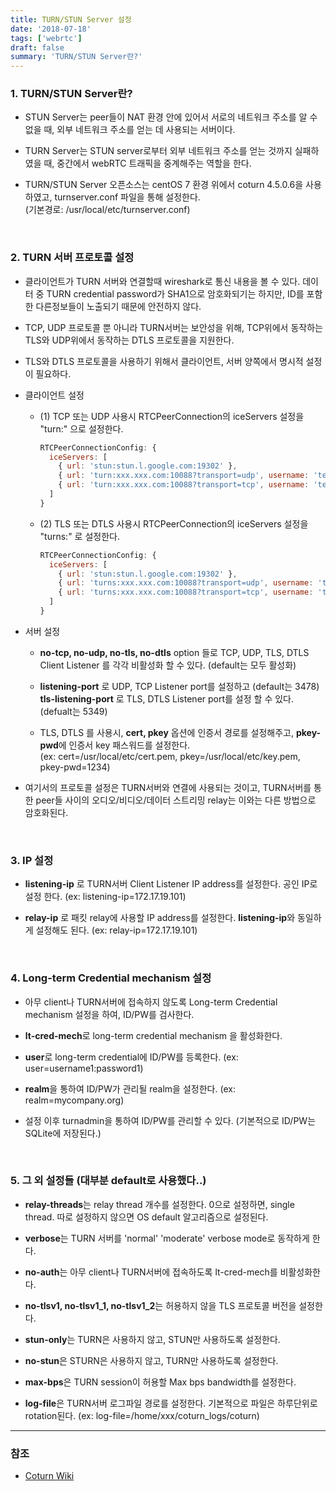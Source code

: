 ```yaml
---
title: TURN/STUN Server 설정
date: '2018-07-18'
tags: ['webrtc']
draft: false
summary: 'TURN/STUN Server란?'
---
```


### 1. TURN/STUN Server란?

- STUN Server는 peer들이 NAT 환경 안에 있어서 서로의 네트워크 주소를 알 수 없을 때, 외부 네트워크 주소를 얻는 데 사용되는 서버이다.

- TURN Server는 STUN server로부터 외부 네트워크 주소를 얻는 것까지 실패하였을 때, 중간에서 webRTC 트래픽을 중계해주는 역할을 한다.

- TURN/STUN Server 오픈소스는 centOS 7 환경 위에서 coturn 4.5.0.6을 사용하였고, turnserver.conf 파일을 통해 설정한다. <br />
  (기본경로: /usr/local/etc/turnserver.conf)

<br />

### 2. TURN 서버 프로토콜 설정

- 클라이언트가 TURN 서버와 연결할때 wireshark로 통신 내용을 볼 수 있다. 데이터 중 TURN credential password가 SHA1으로 암호화되기는 하지만, ID를 포함한 다른정보들이 노출되기 때문에 안전하지 않다.

- TCP, UDP 프로토콜 뿐 아니라 TURN서버는 보안성을 위해, TCP위에서 동작하는 TLS와 UDP위에서 동작하는 DTLS 프로토콜을 지원한다.

- TLS와 DTLS 프로토콜을 사용하기 위해서 클라이언트, 서버 양쪽에서 명시적 설정이 필요하다.

- 클라이언트 설정

  - (1) TCP 또는 UDP 사용시 RTCPeerConnection의 iceServers 설정을 "turn:" 으로 설정한다.

    ```js
    RTCPeerConnectionConfig: {
      iceServers: [
        { url: 'stun:stun.l.google.com:19302' },
        { url: 'turn:xxx.xxx.com:10088?transport=udp', username: 'test', credential: 'test' },
        { url: 'turn:xxx.xxx.com:10088?transport=tcp', username: 'test', credential: 'test' },
      ]
    }
    ```

  - (2) TLS 또는 DTLS 사용시 RTCPeerConnection의 iceServers 설정을 "turns:" 로 설정한다.

    ```js
    RTCPeerConnectionConfig: {
      iceServers: [
        { url: 'stun:stun.l.google.com:19302' },
        { url: 'turns:xxx.xxx.com:10088?transport=udp', username: 'test', credential: 'test' },
        { url: 'turns:xxx.xxx.com:10088?transport=tcp', username: 'test', credential: 'test' },
      ]
    }
    ```

- 서버 설정

  - **no-tcp, no-udp, no-tls, no-dtls** option 들로 TCP, UDP, TLS, DTLS Client Listener 를 각각 비활성화 할 수 있다. (default는 모두 활성화)

  - **listening-port** 로 UDP, TCP Listener port를 설정하고 (default는 3478) **tls-listening-port** 로 TLS, DTLS Listener port를 설정 할 수 있다. (defualt는 5349)

  - TLS, DTLS 를 사용시, **cert, pkey** 옵션에 인증서 경로를 설정해주고, **pkey-pwd**에 인증서 key 패스워드를 설정한다.<br />
    (ex: cert=/usr/local/etc/cert.pem, pkey=/usr/local/etc/key.pem, pkey-pwd=1234)

- 여기서의 프로토콜 설정은 TURN서버와 연결에 사용되는 것이고, TURN서버를 통한 peer들 사이의 오디오/비디오/데이터 스트리밍 relay는 이와는 다른 방법으로 암호화된다.

<br />

### 3. IP 설정

- **listening-ip** 로 TURN서버 Client Listener IP address를 설정한다. 공인 IP로 설정 한다. (ex: listening-ip=172.17.19.101)

- **relay-ip** 로 패킷 relay에 사용할 IP address를 설정한다. **listening-ip**와 동일하게 설정해도 된다. (ex: relay-ip=172.17.19.101)

<br />

### 4. Long-term Credential mechanism 설정

- 아무 client나 TURN서버에 접속하지 않도록 Long-term Credential mechanism 설정을 하여, ID/PW를 검사한다.

- **lt-cred-mech**로 long-term credential mechanism 을 활성화한다.

- **user**로 long-term credential에 ID/PW를 등록한다. (ex: user=username1:password1)

- **realm**을 통하여 ID/PW가 관리될 realm을 설정한다. (ex: realm=mycompany.org)

- 설정 이후 turnadmin을 통하여 ID/PW를 관리할 수 있다. (기본적으로 ID/PW는 SQLite에 저장된다.)

<br />

### 5. 그 외 설정들 (대부분 default로 사용했다..)

- **relay-threads**는 relay thread 개수를 설정한다. 0으로 설정하면, single thread. 따로 설정하지 않으면 OS default 알고리즘으로 설정된다.

- **verbose**는 TURN 서버를 'normal' 'moderate' verbose mode로 동작하게 한다.

- **no-auth**는 아무 client나 TURN서버에 접속하도록 lt-cred-mech를 비활성화한다.

- **no-tlsv1, no-tlsv1_1, no-tlsv1_2**는 허용하지 않을 TLS 프로토콜 버전을 설정한다.

- **stun-only**는 TURN은 사용하지 않고, STUN만 사용하도록 설정한다.

- **no-stun**은 STURN은 사용하지 않고, TURN만 사용하도록 설정한다.

- **max-bps**은 TURN session이 허용할 Max bps bandwidth를 설정한다.

- **log-file**은 TURN서버 로그파일 경로를 설정한다. 기본적으로 파일은 하루단위로 rotation된다. (ex: log-file=/home/xxx/coturn_logs/coturn)

---

### 참조

- [Coturn Wiki](https://github.com/coturn/coturn/wiki/turnserver)
